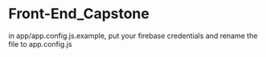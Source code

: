 # Front-End_Capstone


in app/app.config.js.example, put your firebase credentials and rename the file to app.config.js
